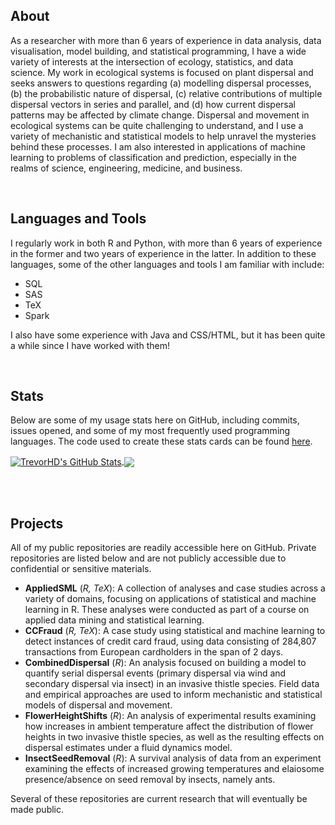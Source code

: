## About

As a researcher with more than 6 years of experience in data analysis, data visualisation, model building, and statistical programming, I have a wide variety of interests at the intersection of ecology, statistics, and data science. My work in ecological systems is focused on plant dispersal and seeks answers to questions regarding (a) modelling dispersal processes, (b) the probabilistic nature of dispersal, (c) relative contributions of multiple dispersal vectors in series and parallel, and (d) how current dispersal patterns may be affected by climate change. Dispersal and movement in ecological systems can be quite challenging to understand, and I use a variety of mechanistic and statistical models to help unravel the mysteries behind these processes. I am also interested in applications of machine learning to problems of classification and prediction, especially in the realms of science, engineering, medicine, and business.

<br/>

## Languages and Tools

I regularly work in both R and Python, with more than 6 years of experience in the former and two years of experience in the latter. In addition to these languages, some of the other languages and tools I am familiar with include:

* SQL
* SAS
* TeX
* Spark

I also have some experience with Java and CSS/HTML, but it has been quite a while since I have worked with them!

<br/>

## Stats

Below are some of my usage stats here on GitHub, including commits, issues opened, and some of my most frequently used programming languages. The code used to create these stats cards can be found [here](https://github.com/anuraghazra/github-readme-stats).

<a href="https://github.com/TrevorHD/TrevorHD">
  <img align="center" src="https://github-readme-stats.vercel.app/api?username=TrevorHD&show_icons=true&line_height=30&count_private=true&include_all_commits=true&hide=prs,contribs&title_color=00AEFF&text_color=00AEFF&icon_color=00AEFF&bg_color=00000000&custom_title=GitHub Stats" alt="TrevorHD's GitHub Stats"/>
</a>

<a href="https://github.com/TrevorHD/TrevorHD">
  <img align="center" src="https://github-readme-stats.vercel.app/api/top-langs/?username=TrevorHD&layout=compact&card_width=305&title_color=00AEFF&text_color=00AEFF&icon_color=00AEFF&bg_color=00000000"/>
</a>

<br/><br/>

## Projects

All of my public repositories are readily accessible here on GitHub. Private repositories are listed below and are not publicly accessible due to confidential or sensitive materials.

* **AppliedSML** (*R, TeX*): A collection of analyses and case studies across a variety of domains, focusing on applications of statistical and machine learning in R. These analyses were conducted as part of a course on applied data mining and statistical learning.
* **CCFraud** (*R, TeX*): A case study using statistical and machine learning to detect instances of credit card fraud, using data consisting of 284,807 transactions from European cardholders in the span of 2 days.
* **CombinedDispersal** (*R*): An analysis focused on building a model to quantify serial dispersal events (primary dispersal via wind and secondary dispersal via insect) in an invasive thistle species. Field data and empirical approaches are used to inform mechanistic and statistical models of dispersal and movement.
* **FlowerHeightShifts** (*R*): An analysis of experimental results examining how increases in ambient temperature affect the distribution of flower heights in two invasive thistle species, as well as the resulting effects on dispersal estimates under a fluid dynamics model.
* **InsectSeedRemoval** (*R*): A survival analysis of data from an experiment examining the effects of increased growing temperatures and elaiosome presence/absence on seed removal by insects, namely ants.

Several of these repositories are current research that will eventually be made public.
